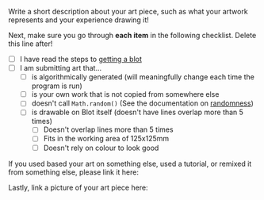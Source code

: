 Write a short description about your art piece, such as what your artwork represents and your experience drawing it!

Next, make sure you go through **each item** in the following checklist. Delete this line after!

- [ ] I have read the steps to [getting a blot](https://github.com/hackclub/blot/blob/main/docs/GET_A_BLOT.md)
- [ ] I am submitting art that...
  - [ ] is algorithmically generated (will meaningfully change each time the program is run)
  - [ ] is your own work that is not copied from somewhere else
  - [ ] doesn't call `Math.random()` (See the documentation on [randomness](https://github.com/hackclub/blot/blob/main/public/TOOLKIT.md#randomness))
  - [ ] is drawable on Blot itself (doesn't have lines overlap more than 5 times)
    - [ ] Doesn't overlap lines more than 5 times
    - [ ] Fits in the working area of 125x125mm
    - [ ] Doesn't rely on colour to look good

If you used based your art on something else, used a tutorial, or remixed it from something else, please link it here:

Lastly, link a picture of your art piece here:
